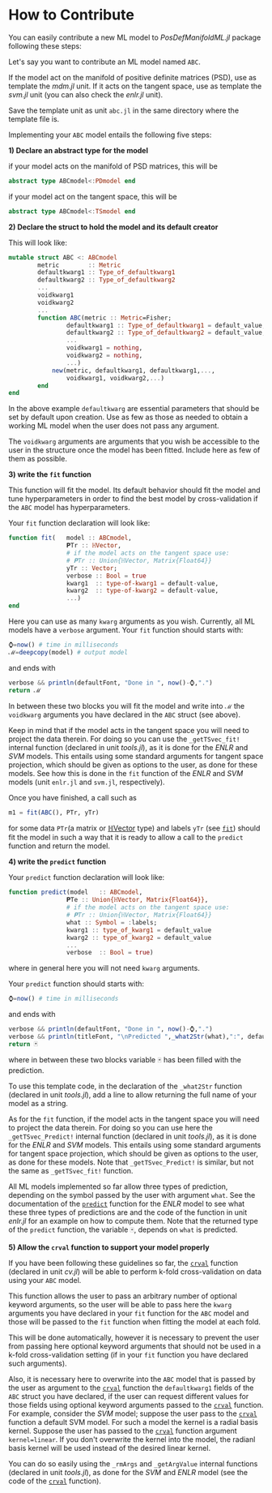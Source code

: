 # How to Contribute

You can easily contribute a new ML model to *PosDefManifoldML.jl*
package following these steps:

Let's say you want to contribute an ML model named `ABC`.

If the model act on the manifold of positive definite matrices (PSD), use as
template the *mdm.jl* unit. If it acts on the tangent space, use as template
the *svm.jl* unit (you can also check the *enlr.jl* unit).

Save the template unit as unit `abc.jl` in the same directory where the template file is.

Implementing your `ABC` model entails the following five steps:

**1) Declare an abstract type for the model**

if your model acts on the manifold of PSD matrices, this will be

```julia
abstract type ABCmodel<:PDmodel end
```

if your model act on the tangent space, this will be

```julia
abstract type ABCmodel<:TSmodel end
```

**2) Declare the struct to hold the model and its default creator**

This will look like:

```julia
mutable struct ABC <: ABCmodel
		metric        :: Metric
		defaultkwarg1 :: Type_of_defaultkwarg1
		defaultkwarg2 :: Type_of_defaultkwarg2
		...
		voidkwarg1
		voidkwarg2
		...
		function ABC(metric :: Metric=Fisher;
				defaultkwarg1 :: Type_of_defaultkwarg1 = default_value,
				defaultkwarg2 :: Type_of_defaultkwarg2 = default_value,
				...
				voidkwarg1 = nothing,
				voidkwarg2 = nothing,
				...)
			new(metric, defaultkwarg1, defaultkwarg1,...,
				voidkwarg1, voidkwarg2,...)
		end
end
```

In the above example `defaultkwarg` are essential parameters that should be
set by default upon creation. Use as few as those as needed to obtain
a working ML model when the user does not pass any argument.

The `voidkwarg` arguments are arguments that you wish be accessible to the user in the structure once the model has been fitted. Include here as few of them as possible.

**3) write the `fit` function**

This function will fit the model. Its default behavior should fit the model
and tune hyperparameters in order to find the best model by cross-validation
if the `ABC` model has hyperparameters.

Your `fit` function declaration will look like:

```julia
function fit(   model :: ABCmodel,
			    𝐏Tr :: ℍVector,
				# if the model acts on the tangent space use:
				# 𝐏Tr :: Union{ℍVector, Matrix{Float64}}
				yTr :: Vector;
				verbose :: Bool = true
				kwarg1  :: type-of-kwarg1 = default-value,
				kwarg2  :: type-of-kwarg2 = default-value,
				...)
end
```

Here you can use as many `kwarg` arguments as you wish.
Currently, all ML models have a `verbose` argument.
Your `fit` function should starts with:

```julia
⌚=now() # time in milliseconds
ℳ=deepcopy(model) # output model
```
and ends with

```julia
verbose && println(defaultFont, "Done in ", now()-⌚,".")
return ℳ
```

In between these two blocks you will fit the model
and write into `ℳ` the `voidkwarg` arguments you have
declared in the `ABC` struct (see above).

Keep in mind that if the model acts in the tangent space
you will need to project the data therein. For doing so
you can use the `_getTSvec_fit!` internal function
(declared in unit *tools.jl*),
as it is done for the *ENLR* and *SVM* models.
This entails using some standard arguments for tangent space projection,
which should be given as options to the user, as done for these models. See how this is done in the `fit` function of the
*ENLR* and *SVM* models (unit `enlr.jl` and `svm.jl`, respectively).

Once you have finished, a call such as

```julia
m1 = fit(ABC(), PTr, yTr)
```

for some data `PTr`(a matrix or [ℍVector](https://marco-congedo.github.io/PosDefManifold.jl/dev/MainModule/#%E2%84%8DVector-type-1) type) and labels `yTr` (see [`fit`](@ref))
should fit the model in such a way that it is ready to allow a call
to the `predict` function and return the model.

**4) write the `predict` function**


Your `predict` function declaration will look like:

```julia
function predict(model   :: ABCmodel,
				𝐏Te :: Union{ℍVector, Matrix{Float64}},
				# if the model acts on the tangent space use:
				# 𝐏Tr :: Union{ℍVector, Matrix{Float64}}
				what :: Symbol = :labels;
				kwarg1 :: type_of_kwarg1 = default_value
				kwarg2 :: type_of_kwarg2 = default_value
				...
				verbose  :: Bool = true)
```

where in general here you will not need `kwarg` arguments.

Your `predict` function should starts with:

```julia
⌚=now() # time in milliseconds
```

and ends with

```julia
verbose && println(defaultFont, "Done in ", now()-⌚,".")
verbose && println(titleFont, "\nPredicted ",_what2Str(what),":", defaultFont)
return 🃏
```

where in between these two blocks variable `🃏` has been filled with the prediction.

To use this template code,
in the declaration of the `_what2Str` function (declared in unit *tools.jl*),
add a line to allow returning the full name of your model as a string.

As for the `fit` function, if the model acts in the tangent space
you will need to project the data therein. For doing so
you can use here the `_getTSvec_Predict!` internal function
(declared in unit *tools.jl*),
as it is done for the *ENLR* and *SVM* models.
This entails using some standard arguments for tangent space projection,
which should be given as options to the user, as done for these models.
Note that `_getTSvec_Predict!` is similar, but not the same as
`_getTSvec_fit!` function.

All ML models implemented so far allow three types of prediction,
depending on the symbol passed by the user with argument `what`.
See the documentation of the [`predict`](@ref) function for the
*ENLR* model to see what these three types of predictions are
and the code of the function in unit *enlr.jl* for an example on
how to compute them. Note that the returned type of the `predict` function,
the variable `🃏`, depends on `what` is predicted.


**5) Allow the `crval` function to support your model properly**

If you have been following these guidelines so far, the [`crval`](@ref) function
(declared in unit *cv.jl*) will be able to perform k-fold cross-validation
on data using your `ABC` model.

This function allows the user to pass an arbitrary number of optional
keyword arguments, so the user will be able to pass here the
`kwarg` arguments you have declared in your `fit` function for the `ABC` model
and those will be passed to the `fit` function when fitting the model
at each fold.

This will be done automatically, however it is necessary to
prevent the user from passing here optional keyword arguments
that should not be used in a k-fold cross-validation setting
(if in your `fit` function you have declared such arguments).

Also, it is necessary here to overwrite into the `ABC` model
that is passed by the user as argument to the [`crval`](@ref) function
the `defaultkwarg1` fields of the `ABC` struct you have declared,
if the user can request different values for those fields
using optional keyword arguments passed to the
[`crval`](@ref) function. For example, consider the *SVM*
model; suppose the user pass to the [`crval`](@ref) function
a default SVM model. For such a model the kernel is a radial basis
kernel. Suppose the user has passed to the [`crval`](@ref) function
argument `kernel=linear`. If you don't overwrite the kernel into the
model, the radianl basis kernel will be used instead of the desired
linear kernel.

You can do so easily using the
`_rmArgs` and `_getArgValue` internal functions
(declared in unit *tools.jl*), as done for the *SVM* and *ENLR* model
(see the code of the [`crval`](@ref) function).

